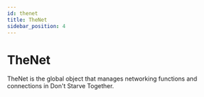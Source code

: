 ```yaml
---
id: thenet
title: TheNet
sidebar_position: 4
---
```


# TheNet

TheNet is the global object that manages networking functions and connections in Don't Starve Together. 